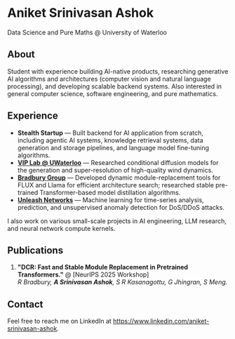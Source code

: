 # Aniket Srinivasan Ashok

Data Science and Pure Maths @ University of Waterloo

## About 

Student with experience building AI-native products, researching generative AI algorithms and architectures (computer vision and natural language processing), and developing scalable backend systems. Also interested in general computer science, software engineering, and pure mathematics. 

## Experience 
* **Stealth Startup** — Built backend for AI application from scratch, including agentic AI systems, knowledge retrieval systems, data generation and storage pipelines, and language model fine-tuning algorithms.
* **[VIP Lab @ UWaterloo](https://vip.uwaterloo.ca)** — Researched conditional diffusion models for the generation and super-resolution of high-quality wind dynamics.
* **[Bradbury Group](https://bradburygroup.org/)** — Developed dynamic module-replacement tools for FLUX and Llama for efficient architecture search; researched stable pre-trained Transformer-based model distillation algorithms.
* **[Unleash Networks](https://www.trisul.org/blog/deep-learning-network-monitoring/)** — Machine learning for time-series analysis, prediction, and unsupervised anomaly detection for DoS/DDoS attacks.

I also work on various small-scale projects in AI engineering, LLM research, and neural network compute kernels. 

## Publications
1. **"DCR: Fast and Stable Module Replacement in Pretrained Transformers."** @ [NeurIPS 2025 Workshop]\
_R Bradbury, **A Srinivasan Ashok**, S R Kasanagottu, G Jhingran, S Meng._

## Contact
Feel free to reach me on LinkedIn at https://www.linkedin.com/aniket-srinivasan-ashok.

